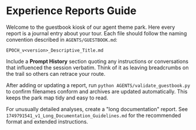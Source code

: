 # Experience Reports Guide

Welcome to the guestbook kiosk of our agent theme park. Here every report is a journal entry about your tour. Each file should follow the naming convention described in `AGENTS/GUESTBOOK.md`:

```
EPOCH_v<version>_Descriptive_Title.md
```

Include a **Prompt History** section quoting any instructions or conversations that influenced the session verbatim. Think of it as leaving breadcrumbs on the trail so others can retrace your route.

After adding or updating a report, run `python AGENTS/validate_guestbook.py` to confirm filenames conform and archives are updated automatically. This keeps the park map tidy and easy to read.


For unusually detailed analyses, create a "long documentation" report. See `1749791541_v1_Long_Documentation_Guidelines.md` for the recommended format and extended instructions.

